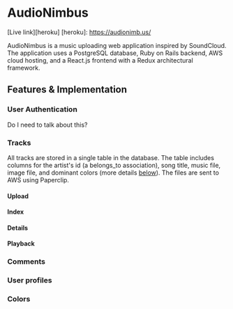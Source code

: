 # AudioNimbus
[Live link][heroku]
[heroku]: https://audionimb.us/

AudioNimbus is a music uploading web application inspired by SoundCloud. The
application uses a PostgreSQL database, Ruby on Rails backend, AWS cloud hosting,
and a React.js frontend with a Redux architectural framework.

## Features & Implementation
### User Authentication
Do I need to talk about this?
### Tracks
All tracks are stored in a single table in the database. The table includes
columns for the artist's id (a belongs_to association), song title, music file,
image file, and dominant colors (more details [below](#Colors)). The files are
sent to AWS using Paperclip.
#### Upload

#### Index
#### Details
#### Playback
### Comments
### User profiles
### Colors

<!-- [Heroku link][heroku]

[Trello link][trello]


[trello]: https://trello.com/b/auMfS3OH/soundhound

## Minimum Viable Product

AudioNimbus is a web application inspired by SoundCloud built using Ruby on Rails
and React/Redux.  By the end of Week 9, this app will, at a minimum, satisfy the
following criteria with smooth, bug-free navigation, adequate seed data and
sufficient CSS styling:

- [ ] Hosting on Heroku
- [ ] New account creation, login, and guest/demo login
- [ ] Song CRUD
- [ ] Playing songs with progress bar with continuous play
- [ ] Comments
- [ ] User pages
- [ ] Production README

## Design Docs
* [View Wireframes][wireframes]
* [React Components][components]
* [API endpoints][api-endpoints]
* [DB schema][schema]
* [Sample State][sample-state]

[wireframes]: docs/wireframes
[components]: docs/component-hierarchy.md
[sample-state]: docs/sample-state.md
[api-endpoints]: docs/api-endpoints.md
[schema]: docs/schema.md

## Implementation Timeline

### Phase 1: Backend setup and Front End User Authentication (1.5 days)

**Objective:** Functioning rails project with front-end authentication, including a demo login.

### Phase 2: Tracks model, API, and components (2 days)

**Objective:** Allow song CRUD, displaying information about the song as well.

### Phase 3: Cloud setup (1 day)
**Objective:** Set up cloud to host images and audio.

### Phase 4: Track playback (1.5 days)

**Objective:** Tracks play continuously across pages.

### Phase 5: User profile information (1.5 days)

**Objective:** User pages that contain username, email, profile picture, and tracks.

### Phase 6: Comments model, API, and components (1.5 days)

**Objective:** Allow users to comment on tracks.

### Bonus Features (TBD)
- [ ] Wave Forms
- [ ] Playlists
- [ ] Likes -->
